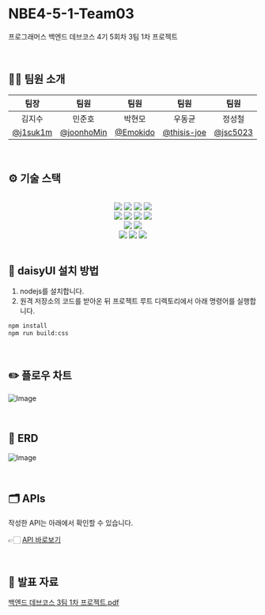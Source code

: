 # NBE4-5-1-Team03
프로그래머스 백엔드 데브코스 4기 5회차 3팀 1차 프로젝트

<br />

## 🧑‍💻 팀원 소개
|팀장|팀원|팀원|팀원|팀원|
|:---:|:---:|:---:|:---:|:---:|
|김지수|민준호|박현모|우동균|정성철|
|[@j1suk1m](https://github.com/j1suk1m)|[@joonhoMin](https://github.com/joonhoMin)|[@Emokido](https://github.com/Emokido)|[@thisis-joe](https://github.com/thisis-joe)|[@jsc5023](https://github.com/jsc5023)|

<br />

## ⚙ 기술 스택
<br>
<div align=center>
  <img src="https://img.shields.io/badge/html-E34F26?style=for-the-badge&logo=html5&logoColor=white">
  <img src="https://img.shields.io/badge/tailwindcss-06B6D4?style=for-the-badge&logo=tailwindcss&logoColor=white">
  <img src="https://img.shields.io/badge/javascript-F7DF1E?style=for-the-badge&logo=javascript&logoColor=white">
  <img src="https://img.shields.io/badge/thymeleaf-005F0F?style=for-the-badge&logo=thymeleaf&logoColor=white">
  <br>
  <img src="https://img.shields.io/badge/java-007396?style=for-the-badge&logo=java&logoColor=white">
  <img src="https://img.shields.io/badge/springboot-007396?style=for-the-badge&logo=springboot&logoColor=white">
  <img src="https://img.shields.io/badge/spring data JPA-6DB33F?style=for-the-badge&logo=java&logoColor=white">
  <img src="https://img.shields.io/badge/H2 Database-6DB33F?style=for-the-badge&logo=java&logoColor=white">
  <br>
  <img src="https://img.shields.io/badge/gradle-02303A?style=for-the-badge&logo=gradle&logoColor=white">
  <img src="https://img.shields.io/badge/JUnit-25A162?style=for-the-badge&logo=junit5&logoColor=white">
  <br>
  <img src="https://img.shields.io/badge/notion-000000?style=for-the-badge&logo=notion&logoColor=white">
  <img src="https://img.shields.io/badge/figma-F24E1E?style=for-the-badge&logo=figma&logoColor=white">
  <img src="https://img.shields.io/badge/github-181717?style=for-the-badge&logo=github&logoColor=white">
</div>

<br />

## 🎨 daisyUI 설치 방법
1. nodejs를 설치합니다.
2. 원격 저장소의 코드를 받아온 뒤 프로젝트 루트 디렉토리에서 아래 명령어를 실행합니다.
```bash
npm install  
npm run build:css
```

<br />

## ✏️ 플로우 차트
![Image](https://github.com/user-attachments/assets/c0f7056f-2cd5-43c0-bd87-70e0a7936b84)

<br />

## 🏢 ERD
![Image](https://github.com/user-attachments/assets/41d1fee5-a687-4f29-865d-f85dd2b23f94)

<br />

## 🗂️ APIs
작성한 API는 아래에서 확인할 수 있습니다.

👉🏻 [API 바로보기](/APIs.md)

<br />

## 📢 발표 자료
[백엔드 데브코스 3팀 1차 프로젝트.pdf](https://github.com/user-attachments/files/18982326/3._1.pdf)
